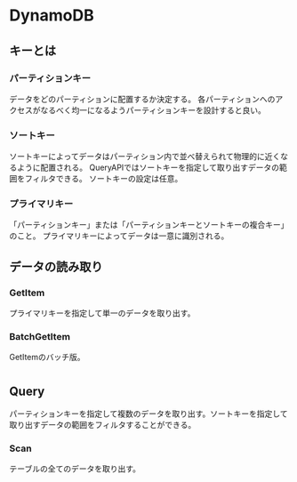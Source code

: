 # DynamoDB
## キーとは
### パーティションキー
データをどのパーティションに配置するか決定する。
各パーティションへのアクセスがなるべく均一になるようパーティションキーを設計すると良い。

### ソートキー
ソートキーによってデータはパーティション内で並べ替えられて物理的に近くなるように配置される。
QueryAPIではソートキーを指定して取り出すデータの範囲をフィルタできる。
ソートキーの設定は任意。

### プライマリキー
「パーティションキー」または「パーティションキーとソートキーの複合キー」のこと。
プライマリキーによってデータは一意に識別される。

## データの読み取り
### GetItem
プライマリキーを指定して単一のデータを取り出す。

### BatchGetItem
GetItemのバッチ版。
#
## Query
パーティションキーを指定して複数のデータを取り出す。ソートキーを指定して取り出すデータの範囲をフィルタすることができる。
### Scan
テーブルの全てのデータを取り出す。
